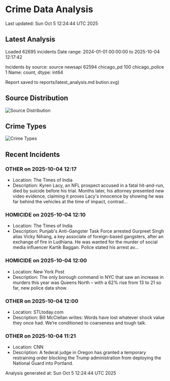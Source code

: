 # Crime Data Analysis
Last updated: Sun Oct  5 12:24:44 UTC 2025

## Latest Analysis

Loaded 62695 incidents
Date range: 2024-01-01 00:00:00 to 2025-10-04 12:17:42

Incidents by source:
source
newsapi           62594
chicago_pd          100
chicago_police        1
Name: count, dtype: int64

Report saved to reports/latest_analysis.md
bution.svg)

## Source Distribution
![Source Distribution](images/source_distribution.svg)

## Crime Types
![Crime Types](images/crime_types.svg)

## Recent Incidents

### OTHER on 2025-10-04 12:17
- Location: The Times of India
- Description: Kyren Lacy, an NFL prospect accused in a fatal hit-and-run, died by suicide before his trial. Months later, his attorney presented new video evidence, claiming it proves Lacy's innocence by showing he was far behind the vehicles at the time of impact, contrad…


### HOMICIDE on 2025-10-04 12:10
- Location: The Times of India
- Description: Punjab's Anti-Gangster Task Force arrested Gurpreet Singh alias Vicky Nihang, a key associate of foreign-based gangsters, after an exchange of fire in Ludhiana. He was wanted for the murder of social media influencer Kartik Baggan. Police stated his arrest av…


### HOMICIDE on 2025-10-04 12:00
- Location: New York Post
- Description: The only borough command in NYC that saw an increase in murders this year was Queens North – with a 62% rise from 13 to 21 so far, new police data show.


### OTHER on 2025-10-04 12:00
- Location: STLtoday.com
- Description: Bill McClellan writes: Words have lost whatever shock value they once had. We’re conditioned to coarseness and tough talk.


### OTHER on 2025-10-04 11:21
- Location: CNN
- Description: A federal judge in Oregon has granted a temporary restraining order blocking the Trump administration from deploying the National Guard into Portland.

Analysis generated at: Sun Oct  5 12:24:44 UTC 2025
